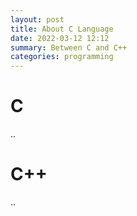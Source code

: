 ```yaml
---
layout: post
title: About C Language
date: 2022-03-12 12:12
summary: Between C and C++ 
categories: programming
---
```



# C

..

# C++

..
